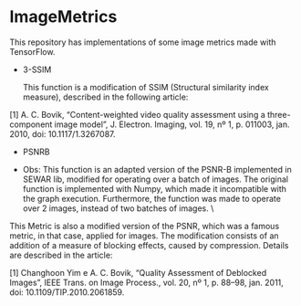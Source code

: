 # ImageMetrics

This repository has implementations of some image metrics made with TensorFlow. 

- 3-SSIM 

    This function is a modification of SSIM (Structural similarity index measure), described in the following article:

[1] A. C. Bovik, “Content-weighted video quality assessment using a three-component image model”, J. Electron. Imaging, vol. 19, nº 1, p. 011003, jan. 2010, doi: 10.1117/1.3267087.


- PSNRB

- Obs: This function is an adapted version of the PSNR-B implemented in SEWAR lib, modified for operating over a batch of images. The original function is implemented with Numpy, which made it incompatible with the graph execution. Furthermore, the function was made to operate over 2 images, instead of two batches of images. \\

This Metric is also a modified version of the PSNR, which was a famous metric, in that case, applied for images. The modification consists of an addition of a measure of blocking effects, caused by compression. Details are described in the article:

[1] Changhoon Yim e A. C. Bovik, “Quality Assessment of Deblocked Images”, IEEE Trans. on Image Process., vol. 20, nº 1, p. 88–98, jan. 2011, doi: 10.1109/TIP.2010.2061859.
